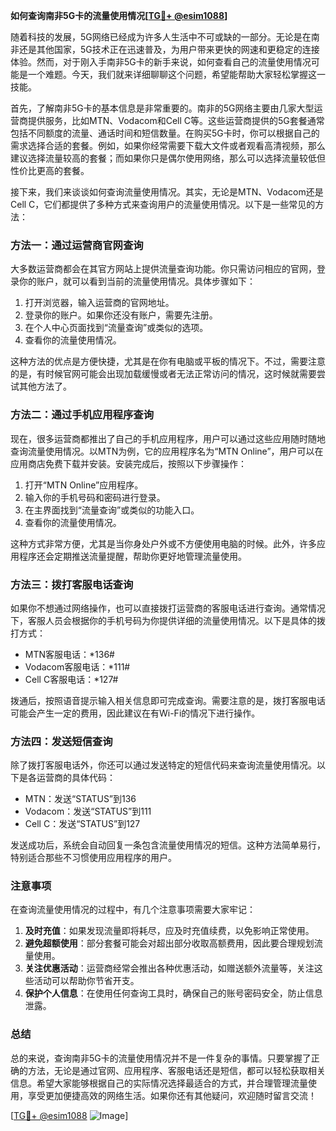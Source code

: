 **如何查询南非5G卡的流量使用情况[[TG💪+ @esim1088](https://t.me/s/esim1088)]**

随着科技的发展，5G网络已经成为许多人生活中不可或缺的一部分。无论是在南非还是其他国家，5G技术正在迅速普及，为用户带来更快的网速和更稳定的连接体验。然而，对于刚入手南非5G卡的新手来说，如何查看自己的流量使用情况可能是一个难题。今天，我们就来详细聊聊这个问题，希望能帮助大家轻松掌握这一技能。

首先，了解南非5G卡的基本信息是非常重要的。南非的5G网络主要由几家大型运营商提供服务，比如MTN、Vodacom和Cell C等。这些运营商提供的5G套餐通常包括不同额度的流量、通话时间和短信数量。在购买5G卡时，你可以根据自己的需求选择合适的套餐。例如，如果你经常需要下载大文件或者观看高清视频，那么建议选择流量较高的套餐；而如果你只是偶尔使用网络，那么可以选择流量较低但性价比更高的套餐。

接下来，我们来谈谈如何查询流量使用情况。其实，无论是MTN、Vodacom还是Cell C，它们都提供了多种方式来查询用户的流量使用情况。以下是一些常见的方法：

### 方法一：通过运营商官网查询

大多数运营商都会在其官方网站上提供流量查询功能。你只需访问相应的官网，登录你的账户，就可以看到当前的流量使用情况。具体步骤如下：

1. 打开浏览器，输入运营商的官网地址。
2. 登录你的账户。如果你还没有账户，需要先注册。
3. 在个人中心页面找到“流量查询”或类似的选项。
4. 查看你的流量使用情况。

这种方法的优点是方便快捷，尤其是在你有电脑或平板的情况下。不过，需要注意的是，有时候官网可能会出现加载缓慢或者无法正常访问的情况，这时候就需要尝试其他方法了。

### 方法二：通过手机应用程序查询

现在，很多运营商都推出了自己的手机应用程序，用户可以通过这些应用随时随地查询流量使用情况。以MTN为例，它的应用程序名为“MTN Online”，用户可以在应用商店免费下载并安装。安装完成后，按照以下步骤操作：

1. 打开“MTN Online”应用程序。
2. 输入你的手机号码和密码进行登录。
3. 在主界面找到“流量查询”或类似的功能入口。
4. 查看你的流量使用情况。

这种方式非常方便，尤其是当你身处户外或不方便使用电脑的时候。此外，许多应用程序还会定期推送流量提醒，帮助你更好地管理流量使用。

### 方法三：拨打客服电话查询

如果你不想通过网络操作，也可以直接拨打运营商的客服电话进行查询。通常情况下，客服人员会根据你的手机号码为你提供详细的流量使用情况。以下是具体的拨打方式：

- MTN客服电话：*136#
- Vodacom客服电话：*111#
- Cell C客服电话：*127#

拨通后，按照语音提示输入相关信息即可完成查询。需要注意的是，拨打客服电话可能会产生一定的费用，因此建议在有Wi-Fi的情况下进行操作。

### 方法四：发送短信查询

除了拨打客服电话外，你还可以通过发送特定的短信代码来查询流量使用情况。以下是各运营商的具体代码：

- MTN：发送“STATUS”到136
- Vodacom：发送“STATUS”到111
- Cell C：发送“STATUS”到127

发送成功后，系统会自动回复一条包含流量使用情况的短信。这种方法简单易行，特别适合那些不习惯使用应用程序的用户。

### 注意事项

在查询流量使用情况的过程中，有几个注意事项需要大家牢记：

1. **及时充值**：如果发现流量即将耗尽，应及时充值续费，以免影响正常使用。
2. **避免超额使用**：部分套餐可能会对超出部分收取高额费用，因此要合理规划流量使用。
3. **关注优惠活动**：运营商经常会推出各种优惠活动，如赠送额外流量等，关注这些活动可以帮助你节省开支。
4. **保护个人信息**：在使用任何查询工具时，确保自己的账号密码安全，防止信息泄露。

### 总结

总的来说，查询南非5G卡的流量使用情况并不是一件复杂的事情。只要掌握了正确的方法，无论是通过官网、应用程序、客服电话还是短信，都可以轻松获取相关信息。希望大家能够根据自己的实际情况选择最适合的方式，并合理管理流量使用，享受更加便捷高效的网络生活。如果你还有其他疑问，欢迎随时留言交流！

[[TG💪+ @esim1088](https://t.me/s/esim1088) ![Image](https://i.postimg.cc/4NQfJmqS/Snipaste-2025-05-13-00-14-12.png)]
